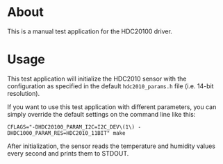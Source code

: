 # About
This is a manual test application for the HDC20100 driver.

# Usage
This test application will initialize the HDC2010 sensor with the configuration
as specified in the default `hdc2010_params.h` file (i.e. 14-bit resolution).

If you want to use this test application with different parameters, you can
simply override the default settings on the command line like this:
```
CFLAGS="-DHDC20100_PARAM_I2C=I2C_DEV\(1\) -DHDC1000_PARAM_RES=HDC2010_11BIT" make
```

After initialization, the sensor reads the temperature and humidity values every
second and prints them to STDOUT.

